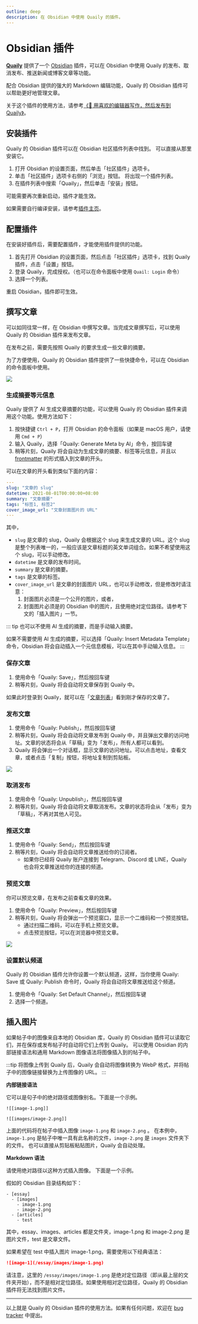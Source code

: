 ```yaml
---
outline: deep
description: 在 Obsidian 中使用 Quaily 的插件。
---
```


# Obsidian 插件

**[Quaily](https://quaily.com "Quaily Official Website")** 提供了一个 [Obsidian](https://obsidian.md/) 插件，可以在 Obsidian 中使用 Quaily 的发布、取消发布、推送新闻或博客文章等功能。

配合 Obsidian 提供的强大的 Markdown 编辑功能，Quaily 的 Obsidian 插件可以帮助更好地管理文章。

关于这个插件的使用方法，请参考[《📝 用喜欢的编辑器写作，然后发布到 Quaily》](https://quaily.com/quail-zh/p/write-with-favorite-editor-and-publish-to-quaily)。

## 安装插件

Quaily 的 Obsidian 插件可以在 Obsidian 社区插件列表中找到。 可以直接从那里安装它。

1. 打开 Obsidian 的设置页面，然后单击「社区插件」选项卡。
2. 单击「社区插件」选项卡右侧的「浏览」按钮。 将出现一个插件列表。
3. 在插件列表中搜索「Quaily」，然后单击「安装」按钮。

可能需要再次重新启动，插件才能生效。

如果需要自行编译安装，请参考[插件主页](https://github.com/quailyquaily/obsidian-quail)。

## 配置插件

在安装好插件后，需要配置插件，才能使用插件提供的功能。

1. 首先打开 Obsidian 的设置页面，然后点击「社区插件」选项卡，找到 Quaily 插件，点击「设置」按钮。
2. 登录 Quaily，完成授权。（也可以在命令面板中使用 `Quail: Login` 命令）
3. 选择一个列表。

重启 Obsidian，插件即可生效。

## 撰写文章

可以如同往常一样，在 Obsidian 中撰写文章。当完成文章撰写后，可以使用 Quaily 的 Obsidian 插件来发布文章。

在发布之前，需要先按照 Quaily 的要求生成一些文章的摘要。

为了方便使用，Quaily 的 Obsidian 插件提供了一些快捷命令，可以在 Obsidian 的命令面板中使用。

![](https://static.quail.ink/media/jo4uy0en.webp)

### 生成摘要等元信息

Quaily 提供了 AI 生成文章摘要的功能，可以使用 Quaily 的 Obsidian 插件来调用这个功能。使用方法如下：

1. 按快捷键 `Ctrl + P`，打开 Obsidian 的命令面板（如果是 macOS 用户，请使用 `Cmd + P`）
2. 输入 Quaily，选择「Quaily: Generate Meta by AI」命令，按回车键
3. 稍等片刻，Quaily 将会自动为生成文章的摘要、标签等元信息，并且以 [frontmatter](https://jekyllrb.com/docs/front-matter/) 的形式插入到文章的开头。

可以在文章的开头看到类似下面的内容：

```yaml
---
slug: "文章的 slug"
datetime: 2021-08-01T00:00:00+08:00
summary: "文章摘要"
tags: "标签1, 标签2"
cover_image_url: "文章封面图片的 URL"
---
```

其中，

- `slug` 是文章的 slug，Quaily 会根据这个 slug 来生成文章的 URL。这个 slug 是整个列表唯一的，一般应该是文章标题的英文单词组合。如果不希望使用这个 slug，可以手动修改。
- `datetime` 是文章的发布时间。
- `summary` 是文章的摘要。
- `tags` 是文章的标签。
- `cover_image_url` 是文章的封面图片 URL，也可以手动修改，但是修改时请注意：
  1. 封面图片必须是一个公开的图片，或者，
  2. 封面图片必须是的 Obsidian 中的图片，且使用绝对定位路径。请参考下文的「插入图片」一节。

::: tip
也可以不使用 AI 生成的摘要，而是手动输入摘要。

如果不需要使用 AI 生成的摘要，可以选择「Quaily: Insert Metadata Template」命令，Obsidian 将会自动插入一个元信息模板，可以在其中手动输入信息。
:::

### 保存文章

1. 使用命令「Quaily: Save」，然后按回车键
2. 稍等片刻，Quaily 将会自动将文章保存到 Quaily 中。

如果此时登录到 Quaily，就可以在「[文章列表](https://quaily.com/dashboard)」看到刚才保存的文章了。

### 发布文章

1. 使用命令「Quaily: Publish」，然后按回车键
2. 稍等片刻，Quaily 将会自动将文章发布到 Quaily 中，并且弹出文章的访问地址。文章的状态将会从「草稿」变为「发布」，所有人都可以看到。
3. Quaily 将会弹出一个对话框，显示文章的访问地址。可以点击地址，查看文章，或者点击「复制」按钮，将地址复制到剪贴板。

![](https://static.quail.ink/media/q38uky74.webp)

### 取消发布

1. 使用命令「Quaily: Unpublish」，然后按回车键
2. 稍等片刻，Quaily 将会自动将文章取消发布。文章的状态将会从「发布」变为「草稿」，不再对其他人可见。

### 推送文章

1. 使用命令「Quaily: Send」，然后按回车键
2. 稍等片刻，Quaily 将会自动将文章推送给你的订阅者。
   - 如果你已经将 Quaily 账户连接到 Telegram、Discord 或 LINE，Quaily 也会将文章推送给你的连接的频道。

### 预览文章

你可以预览文章，在发布之前查看文章的效果。

1. 使用命令「Quaily: Preview」，然后按回车键
2. 稍等片刻，Quaily 将会弹出一个预览窗口，显示一个二维码和一个预览按钮。
   - 通过扫描二维码，可以在手机上预览文章。
   - 点击预览按钮，可以在浏览器中预览文章。

![](https://static.quail.ink/media/16nuk707.webp)

### 设置默认频道

Quaily 的 Obsidian 插件允许你设置一个默认频道，这样，当你使用 Quaily: Save 或 Quaily: Publish 命令时，Quaily 将会自动将文章推送给这个频道。

1. 使用命令「Quaily: Set Default Channel」，然后按回车键
2. 选择一个频道。

## 插入图片

如果帖子中的图像来自本地的 Obsidian 库，Quaily 的 Obsidian 插件可以读取它们，并在保存或发布帖子时自动将它们上传到 Quaily。
可以使用 Obsidian 的内部链接语法和通用 Markdown 图像语法将图像插入到的帖子中。

:::tip
将图像上传到 Quaily 后，Quaily 会自动将图像转换为 WebP 格式，并将帖子中的图像链接替换为上传图像的 URL。
:::

**内部链接语法**

它可以是句子中的绝对路径或图像别名。下面是一个示例。

```
![[image-1.png]]

![[images/image-2.png]]
```

上面的代码将在帖子中插入图像 `image-1.png` 和 `image-2.png` 。 在本例中，`image-1.png` 是帖子中唯一具有此名称的文件，`image-2.png` 是 `images` 文件夹下的文件。
也可以直接从剪贴板粘贴图片，Quaily 会自动处理。

**Markdown 语法**

请使用绝对路径以这种方式插入图像。 下面是一个示例。

假如的 Obsidian 目录结构如下：

```
- [essay]
  - [images]
    - image-1.png
    - image-2.png
  - [articles]
    - test
```

其中，essay、images、articles 都是文件夹，image-1.png 和 image-2.png 是图片文件，test 是文章文件。

如果希望在 test 中插入图片 image-1.png，需要使用以下经典语法：

```markdown
![image-1](/essay/images/image-1.png)
```

请注意，这里的 `/essay/images/image-1.png` 是绝对定位路径（即从最上层的文件夹开始），而不是相对定位路径。如果使用相对定位路径，Quaily 的 Obsidian 插件将无法找到图片文件。

---

以上就是 Quaily 的 Obsidian 插件的使用方法。如果有任何问题，欢迎在 [bug tracker](https://github.com/orgs/quailyquaily/projects/2/views/2) 中提出。
